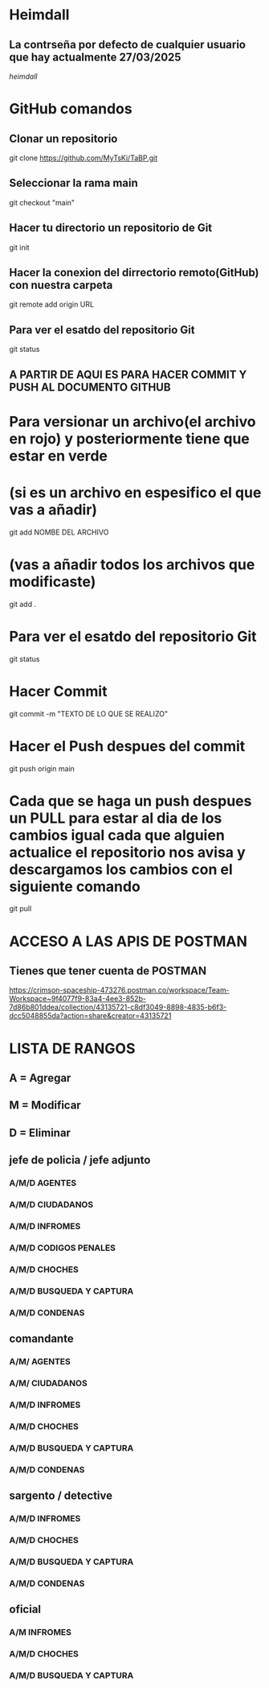 # Heimdall
## La contrseña por defecto de cualquier usuario que hay actualmente 27/03/2025
*heimdall*

# GitHub comandos

## Clonar un repositorio
git clone https://github.com/MyTsKi/TaBP.git

## Seleccionar la rama main
git checkout "main"

## Hacer tu directorio un repositorio de Git
git init

## Hacer la conexion del dirrectorio remoto(GitHub) con nuestra carpeta
git remote add origin URL

## Para ver el esatdo del repositorio Git
git status

## A PARTIR DE AQUI ES PARA HACER COMMIT Y PUSH AL DOCUMENTO GITHUB
# Para versionar un archivo(el archivo en rojo) y posteriormente tiene que estar en verde

# (si es un archivo en espesifico el que vas a añadir)
git add NOMBE DEL ARCHIVO 

# (vas a añadir todos los archivos que modificaste)
git add . 

# Para ver el esatdo del repositorio Git
git status

# Hacer Commit
git commit -m "TEXTO DE LO QUE SE REALIZO"

# Hacer el Push despues del commit
git push origin main

# Cada que se haga un push despues un PULL para estar al dia de los cambios igual cada que alguien actualice el repositorio nos avisa y descargamos los cambios con el siguiente comando
git pull

# ACCESO A LAS APIS DE POSTMAN
## Tienes que tener cuenta de POSTMAN

https://crimson-spaceship-473276.postman.co/workspace/Team-Workspace~9f4077f9-83a4-4ee3-852b-7d86b801ddea/collection/43135721-c8df3049-8898-4835-b6f3-dcc5048855da?action=share&creator=43135721

# LISTA DE RANGOS

## A = Agregar
## M = Modificar
## D = Eliminar

## **jefe de policia / jefe adjunto**
### A/M/D AGENTES
### A/M/D CIUDADANOS
### A/M/D INFROMES
### A/M/D CODIGOS PENALES
### A/M/D CHOCHES
### A/M/D BUSQUEDA Y CAPTURA
### A/M/D CONDENAS

## **comandante**
### A/M/ AGENTES
### A/M/ CIUDADANOS
### A/M/D INFROMES
### A/M/D CHOCHES
### A/M/D BUSQUEDA Y CAPTURA
### A/M/D CONDENAS

## **sargento / detective**
### A/M/D INFROMES
### A/M/D CHOCHES
### A/M/D BUSQUEDA Y CAPTURA
### A/M/D CONDENAS

## **oficial** 
### A/M INFROMES
### A/M/D CHOCHES
### A/M/D BUSQUEDA Y CAPTURA


